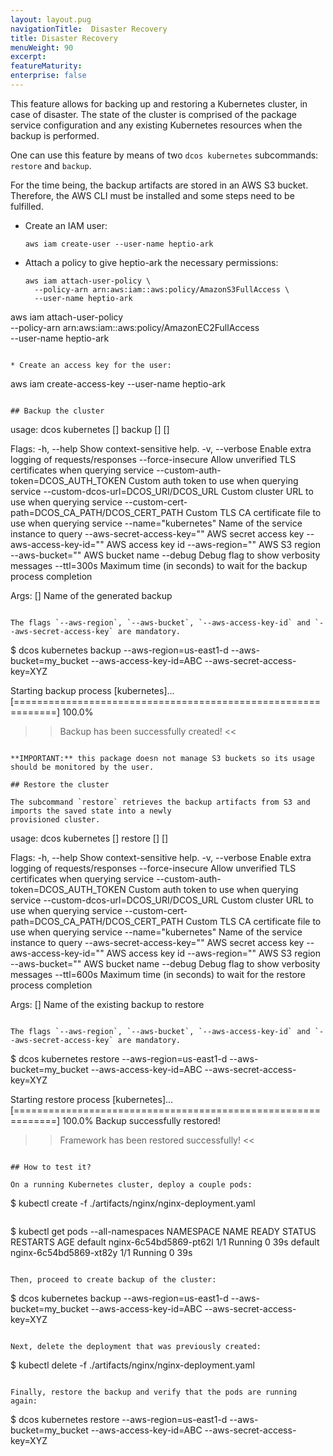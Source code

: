 ```yaml
---
layout: layout.pug
navigationTitle:  Disaster Recovery
title: Disaster Recovery
menuWeight: 90
excerpt:
featureMaturity:
enterprise: false
---
```


This feature allows for backing up and restoring a Kubernetes cluster, in case of disaster.
The state of the cluster is comprised of the package service configuration and any existing
Kubernetes resources when the backup is performed.

One can use this feature by means of two `dcos kubernetes` subcommands: `restore` and `backup`.

For the time being, the backup artifacts are stored in an AWS S3 bucket. Therefore, the AWS CLI
must be installed and some steps need to be fulfilled.

* Create an IAM user:
  ```
  aws iam create-user --user-name heptio-ark
  ```

* Attach a policy to give heptio-ark the necessary permissions:
  ```
  aws iam attach-user-policy \
    --policy-arn arn:aws:iam::aws:policy/AmazonS3FullAccess \
    --user-name heptio-ark
aws iam attach-user-policy \
    --policy-arn arn:aws:iam::aws:policy/AmazonEC2FullAccess \
    --user-name heptio-ark
  ```

 * Create an access key for the user:
  ```
  aws iam create-access-key --user-name heptio-ark
  ```

## Backup the cluster

```
usage: dcos kubernetes [<flags>] backup [<flags>] [<backup-name>]

Flags:
  -h, --help                     Show context-sensitive help.
  -v, --verbose                  Enable extra logging of requests/responses
      --force-insecure           Allow unverified TLS certificates when querying service
      --custom-auth-token=DCOS_AUTH_TOKEN
                                 Custom auth token to use when querying service
      --custom-dcos-url=DCOS_URI/DCOS_URL
                                 Custom cluster URL to use when querying service
      --custom-cert-path=DCOS_CA_PATH/DCOS_CERT_PATH
                                 Custom TLS CA certificate file to use when querying service
      --name="kubernetes"        Name of the service instance to query
      --aws-secret-access-key="" AWS secret access key
      --aws-access-key-id=""     AWS access key id
      --aws-region=""            AWS S3 region
      --aws-bucket=""            AWS bucket name
      --debug                    Debug flag to show verbosity messages
      --ttl=300s                 Maximum time (in seconds) to wait for the backup process completion

Args:
  [<name>]  Name of the generated backup
```

The flags `--aws-region`, `--aws-bucket`, `--aws-access-key-id` and `--aws-secret-access-key` are mandatory.

```
$ dcos kubernetes backup --aws-region=us-east1-d --aws-bucket=my_bucket --aws-access-key-id=ABC --aws-secret-access-key=XYZ

Starting backup process [kubernetes]...
[=============================================================]  100.0%

>> Backup has been successfully created! <<

```

**IMPORTANT:** this package doesn not manage S3 buckets so its usage should be monitored by the user.

## Restore the cluster

The subcommand `restore` retrieves the backup artifacts from S3 and imports the saved state into a newly
provisioned cluster.

```
usage: dcos kubernetes [<flags>] restore [<flags>] [<backup-name>]

Flags:
  -h, --help                     Show context-sensitive help.
  -v, --verbose                  Enable extra logging of requests/responses
      --force-insecure           Allow unverified TLS certificates when querying service
      --custom-auth-token=DCOS_AUTH_TOKEN
                                 Custom auth token to use when querying service
      --custom-dcos-url=DCOS_URI/DCOS_URL
                                 Custom cluster URL to use when querying service
      --custom-cert-path=DCOS_CA_PATH/DCOS_CERT_PATH
                                 Custom TLS CA certificate file to use when querying service
      --name="kubernetes"        Name of the service instance to query
      --aws-secret-access-key=""  AWS secret access key
      --aws-access-key-id=""     AWS access key id
      --aws-region=""            AWS S3 region
      --aws-bucket=""            AWS bucket name
      --debug                    Debug flag to show verbosity messages
      --ttl=600s                 Maximum time (in seconds) to wait for the restore process completion

Args:
  [<name>]  Name of the existing backup to restore
```

The flags `--aws-region`, `--aws-bucket`, `--aws-access-key-id` and `--aws-secret-access-key` are mandatory.

```
$ dcos kubernetes restore --aws-region=us-east1-d --aws-bucket=my_bucket --aws-access-key-id=ABC --aws-secret-access-key=XYZ

Starting restore process [kubernetes]...
[=============================================================]  100.0%
Backup successfully restored!

>> Framework has been restored successfully! <<
```

## How to test it?

On a running Kubernetes cluster, deploy a couple pods:
```
$ kubectl create -f ./artifacts/nginx/nginx-deployment.yaml
```

```
$ kubectl get pods --all-namespaces
NAMESPACE     NAME                                READY     STATUS    RESTARTS   AGE
default       nginx-6c54bd5869-pt62l   1/1       Running   0          39s
default       nginx-6c54bd5869-xt82y   1/1       Running   0          39s
```

Then, proceed to create backup of the cluster:

```
$ dcos kubernetes backup --aws-region=us-east1-d --aws-bucket=my_bucket --aws-access-key-id=ABC --aws-secret-access-key=XYZ
```

Next, delete the deployment that was previously created:

```
$  kubectl delete -f ./artifacts/nginx/nginx-deployment.yaml
```

Finally, restore the backup and verify that the pods are running again:

```
$ dcos kubernetes restore --aws-region=us-east1-d --aws-bucket=my_bucket --aws-access-key-id=ABC --aws-secret-access-key=XYZ
```
